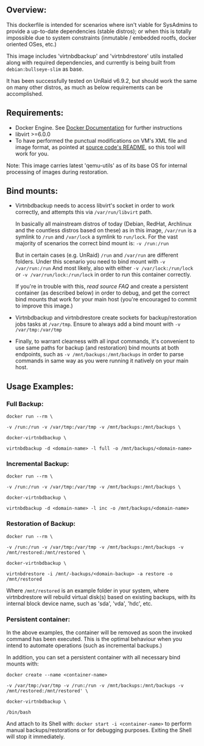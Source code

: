 ## Overview:

This dockerfile is intended for scenarios where isn't viable for SysAdmins to
provide a up-to-date dependencies (stable distros); or when this is totally
impossible due to system constraints (inmutable / embedded rootfs, docker
oriented OSes, etc.)

This image includes 'virtnbdbackup' and 'virtnbdrestore' utils installed along
with required dependencies, and currently is being built from
`debian:bullseye-slim` as base.

It has been successfully tested on UnRaid v6.9.2, but should work the same on
many other distros, as much as below requirements can be accomplished.

## Requirements:
- Docker Engine. See [Docker
  Documentation](https://docs.docker.com/get-docker/) for further instructions
- libvirt >=6.0.0
- To have performed the punctual modifications on VM's XML file and image
  format, as pointed at [source code's
  README](https://github.com/abbbi/virtnbdbackup), so this tool will work for
  you.

Note: This image carries latest 'qemu-utils' as of its base OS for internal
processing of images during restoration.

## Bind mounts:

- Virtnbdbackup needs to access libvirt's socket in order to work correctly,
  and attempts this via `/var/run/libvirt` path.

  In basically all mainstream distros of today (Debian, RedHat, Archlinux and
  the countless distros based on these) as in this image, `/var/run` is a
  symlink to `/run` and `/var/lock` a symlink to `run/lock`.  For the vast
  majority of scenarios the correct bind mount is: `-v /run:/run`

  But in certain cases (e.g. UnRaid) `/run` and `/var/run` are different
  folders. Under this scenario you need to bind mount with `-v /var/run:/run`
  And most likely, also with either `-v /var/lock:/run/lock` or `-v
  /var/run/lock:/run/lock` in order to run this container correctly.

  If you're in trouble with this, *read source FAQ* and create a persistent
  container (as described below) in order to debug, and get the correct bind
  mounts that work for your main host (you're encouraged to commit to improve
  this image.)

- Virtnbdbackup and virtnbdrestore create sockets for backup/restoration jobs
  tasks at `/var/tmp`. Ensure to always add a bind mount with `-v
  /var/tmp:/var/tmp`

- Finally, to warrant clearness with all input commands, it's convenient to use
  same paths for backup (and restoration) bind mounts at both endpoints, such
  as `-v /mnt/backups:/mnt/backups` in order to parse commands in same way as
  you were running it natively on your main host.

## Usage Examples:

### Full Backup:


`docker run --rm \`

`-v /run:/run -v /var/tmp:/var/tmp -v /mnt/backups:/mnt/backups \`

`docker-virtnbdbackup \`

`virtnbdbackup -d <domain-name> -l full -o /mnt/backups/<domain-name>`


### Incremental Backup:


`docker run --rm \`

`-v /run:/run -v /var/tmp:/var/tmp -v /mnt/backups:/mnt/backups \`

`docker-virtnbdbackup \`

`virtnbdbackup -d <domain-name> -l inc -o /mnt/backups/<domain-name>`


### Restoration of Backup:


`docker run --rm \`

`-v /run:/run -v /var/tmp:/var/tmp -v /mnt/backups:/mnt/backups -v /mnt/restored:/mnt/restored \`

`docker-virtnbdbackup \`

`virtnbdrestore -i /mnt/-backups/<domain-backup> -a restore -o /mnt/restored`


Where `/mnt/restored` is an example folder in your system, where virtnbdrestore
will rebuild virtual disk(s) based on existing backups, with its internal block
device name, such as 'sda', 'vda', 'hdc', etc.

### Persistent container:
In the above examples, the container will be removed as soon the invoked
command has been executed. This is the optimal behaviour when you intend to
automate operations (such as incremental backups.)

In addition, you can set a persistent container with all necessary bind mounts
with:

`docker create --name <container-name>`

`-v /var/tmp:/var/tmp -v /run:/run -v /mnt/backups:/mnt/backups -v /mnt/restored:/mnt/restored' \`

`docker-virtnbdbackup \`

`/bin/bash`

And attach to its Shell with: `docker start -i <container-name>` to perform
manual backups/restorations or for debugging purposes. Exiting the Shell will
stop it immediately.
